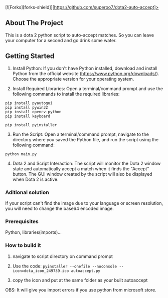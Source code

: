 [![Forks][forks-shield]][https://github.com/superoo7/dota2-auto-accept]>

<!-- ABOUT THE PROJECT -->
## About The Project

This is a dota 2 python script to auto-accept matches. So you can leave your computer for a second and go drink some water.

<!-- GETTING STARTED -->
## Getting Started

1. Install Python: If you don't have Python installed, download and install Python from the official website (https://www.python.org/downloads/). Choose the appropriate version for your operating system.

2. Install Required Libraries: Open a terminal/command prompt and use the following commands to install the required libraries:

```
pip install pyautogui
pip install pywin32
pip install opencv-python
pip install keyboard

pip install pyinstaller
```

3. Run the Script: Open a terminal/command prompt, navigate to the directory where you saved the Python file, and run the script using the following command:
```
python main.py
```

4. Dota 2 and Script Interaction: The script will monitor the Dota 2 window state and automatically accept a match when it finds the "Accept" button. The GUI window created by the script will also be displayed when Dota 2 is active.

### Aditional solution

If your script can't find the image due to your language or screen resolution, you will need to change the base64 encoded image.

### Prerequisites

Python, libraries(imports)...


### How to build it

1. navigate to script directory on command prompt

2. Use the code:
```pyinstaller --onefile --noconsole --icon=dota_icon_249739.ico autoaccept.py```

3. copy the icon and put at the same folder as your built autoaccept

OBS: It will give you import errors if you use python from microsoft store.